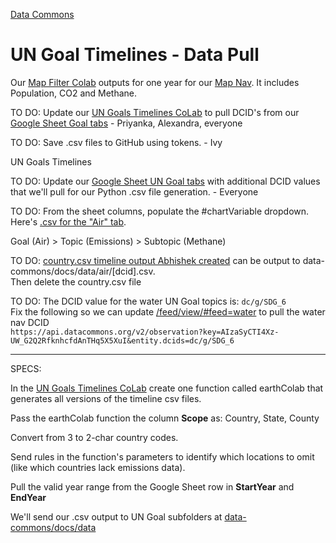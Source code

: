 [Data Commons](../)

# UN Goal Timelines - Data Pull

Our [Map Filter Colab](https://colab.research.google.com/drive/1riRnKUGNGkJZOU6qJoznAxjySInQjnFQ?usp=sharing) outputs for one year for our [Map Nav](#geoview=country). It includes Population, CO2 and Methane.

TO DO: Update our [UN Goals Timelines CoLab](https://colab.research.google.com/drive/1LZC8ot8skRMtD4DnokDjYXH6B73WinYP?usp=sharing) to pull DCID's from our <a href="https://docs.google.com/spreadsheets/d/1IGyvcMV5wkGaIWM5dyB-vQIXXZFJUMV3WRf_UmyLkRk/edit?usp=sharing" target="googleUnGoals">Google Sheet Goal tabs</a> - Priyanka, Alexandra, everyone

TO DO: Save .csv files to GitHub using tokens. - Ivy
<!--
[Our Run Models Colab](https://colab.research.google.com/drive/1zu0WcCiIJ5X3iN1Hd1KSW4dGn0JuodB8?usp=sharing#scrollTo=Z12cWU4y09on) already includes a process for saving CSV files to GitHub. The relevant part happens around saving the integrated dataset to the repo.
-->

<!--
Abhishek L may also have .ipynb files that generate .csv files locally. The output .csv could be sent to a fork of [data-commons](https://github.com/ModelEarth/data-commons) in a folder added at data-common/docs/data.
-->
UN Goals Timelines

TO DO: Update our [Google Sheet UN Goal tabs](https://docs.google.com/spreadsheets/d/1IGyvcMV5wkGaIWM5dyB-vQIXXZFJUMV3WRf_UmyLkRk/edit?usp=sharing) with additional DCID values that we'll pull for our Python .csv file generation. - Everyone <!--Pratyush-->

<!--
TO DO: Also update our [Data Commons Timelines CoLab](https://colab.research.google.com/drive/1PF8wojIOHxDCdmadsAdkpHnb-An1ymEh?usp=sharing)
-->

TO DO: From the sheet columns, populate the #chartVariable dropdown.  Here's [.csv for the "Air" tab](https://docs.google.com/spreadsheets/d/1IGyvcMV5wkGaIWM5dyB-vQIXXZFJUMV3WRf_UmyLkRk/pub?gid=0&single=true&output=csv).  

Goal (Air) > Topic (Emissions) > Subtopic (Methane)

TO DO: [country.csv timeline output Abhishek created](https://github.com/ModelEarth/community-data/blob/master/locations/datacommons/country.csv) can be output to data-commons/docs/data/air/[dcid].csv.  
Then delete the country.csv file

TO DO: The DCID value for the water UN Goal topics is: `dc/g/SDG_6`  
Fix the following so we can update [/feed/view/#feed=water](/feed/view#feed=water) to pull the water nav DCID  
`https://api.datacommons.org/v2/observation?key=AIzaSyCTI4Xz-UW_G2Q2RfknhcfdAnTHq5X5XuI&entity.dcids=dc/g/SDG_6`

---

SPECS:

In the [UN Goals Timelines CoLab](https://colab.research.google.com/drive/1LZC8ot8skRMtD4DnokDjYXH6B73WinYP?usp=sharing) create one function called earthColab that generates all versions of the timeline csv files.

Pass the earthColab function the column **Scope** as: Country, State, County

Convert from 3 to 2-char country codes.

Send rules in the function's parameters to identify which locations to omit (like which countries lack emissions data).

Pull the valid year range from the Google Sheet row in **StartYear** and **EndYear**


We'll send our .csv output to UN Goal subfolders at [data-commons/docs/data](https://github.com/ModelEarth/data-commons/tree/main/docs/data)

